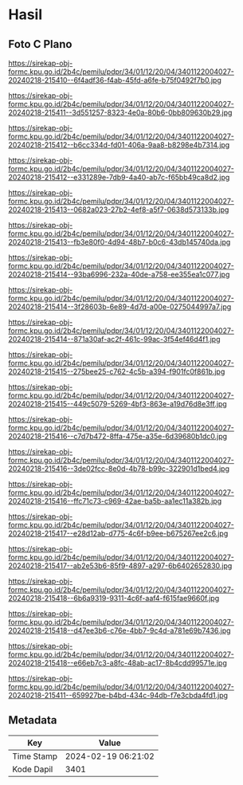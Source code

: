 # Hasil

## Foto C Plano

https://sirekap-obj-formc.kpu.go.id/2b4c/pemilu/pdpr/34/01/12/20/04/3401122004027-20240218-215410--6f4adf36-f4ab-45fd-a6fe-b75f0492f7b0.jpg

https://sirekap-obj-formc.kpu.go.id/2b4c/pemilu/pdpr/34/01/12/20/04/3401122004027-20240218-215411--3d551257-8323-4e0a-80b6-0bb809630b29.jpg

https://sirekap-obj-formc.kpu.go.id/2b4c/pemilu/pdpr/34/01/12/20/04/3401122004027-20240218-215412--b6cc334d-fd01-406a-9aa8-b8298e4b7314.jpg

https://sirekap-obj-formc.kpu.go.id/2b4c/pemilu/pdpr/34/01/12/20/04/3401122004027-20240218-215412--e331289e-7db9-4a40-ab7c-f65bb49ca8d2.jpg

https://sirekap-obj-formc.kpu.go.id/2b4c/pemilu/pdpr/34/01/12/20/04/3401122004027-20240218-215413--0682a023-27b2-4ef8-a5f7-0638d573133b.jpg

https://sirekap-obj-formc.kpu.go.id/2b4c/pemilu/pdpr/34/01/12/20/04/3401122004027-20240218-215413--fb3e80f0-4d94-48b7-b0c6-43db145740da.jpg

https://sirekap-obj-formc.kpu.go.id/2b4c/pemilu/pdpr/34/01/12/20/04/3401122004027-20240218-215414--93ba6996-232a-40de-a758-ee355ea1c077.jpg

https://sirekap-obj-formc.kpu.go.id/2b4c/pemilu/pdpr/34/01/12/20/04/3401122004027-20240218-215414--3f28603b-6e89-4d7d-a00e-0275044997a7.jpg

https://sirekap-obj-formc.kpu.go.id/2b4c/pemilu/pdpr/34/01/12/20/04/3401122004027-20240218-215414--871a30af-ac2f-461c-99ac-3f54ef46d4f1.jpg

https://sirekap-obj-formc.kpu.go.id/2b4c/pemilu/pdpr/34/01/12/20/04/3401122004027-20240218-215415--275bee25-c762-4c5b-a394-f901fc0f861b.jpg

https://sirekap-obj-formc.kpu.go.id/2b4c/pemilu/pdpr/34/01/12/20/04/3401122004027-20240218-215415--449c5079-5269-4bf3-863e-a19d76d8e3ff.jpg

https://sirekap-obj-formc.kpu.go.id/2b4c/pemilu/pdpr/34/01/12/20/04/3401122004027-20240218-215416--c7d7b472-8ffa-475e-a35e-6d39680b1dc0.jpg

https://sirekap-obj-formc.kpu.go.id/2b4c/pemilu/pdpr/34/01/12/20/04/3401122004027-20240218-215416--3de02fcc-8e0d-4b78-b99c-322901d1bed4.jpg

https://sirekap-obj-formc.kpu.go.id/2b4c/pemilu/pdpr/34/01/12/20/04/3401122004027-20240218-215416--ffc71c73-c969-42ae-ba5b-aa1ec11a382b.jpg

https://sirekap-obj-formc.kpu.go.id/2b4c/pemilu/pdpr/34/01/12/20/04/3401122004027-20240218-215417--e28d12ab-d775-4c6f-b9ee-b675267ee2c6.jpg

https://sirekap-obj-formc.kpu.go.id/2b4c/pemilu/pdpr/34/01/12/20/04/3401122004027-20240218-215417--ab2e53b6-85f9-4897-a297-6b6402652830.jpg

https://sirekap-obj-formc.kpu.go.id/2b4c/pemilu/pdpr/34/01/12/20/04/3401122004027-20240218-215418--6b6a9319-9311-4c6f-aaf4-f615fae9660f.jpg

https://sirekap-obj-formc.kpu.go.id/2b4c/pemilu/pdpr/34/01/12/20/04/3401122004027-20240218-215418--d47ee3b6-c76e-4bb7-9c4d-a781e69b7436.jpg

https://sirekap-obj-formc.kpu.go.id/2b4c/pemilu/pdpr/34/01/12/20/04/3401122004027-20240218-215418--e66eb7c3-a8fc-48ab-ac17-8b4cdd99571e.jpg

https://sirekap-obj-formc.kpu.go.id/2b4c/pemilu/pdpr/34/01/12/20/04/3401122004027-20240218-215411--659927be-b4bd-434c-94db-f7e3cbda4fd1.jpg


## Metadata

| Key        | Value               |
| ---------- | ------------------- |
| Time Stamp | 2024-02-19 06:21:02 |
| Kode Dapil | 3401                |



